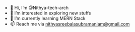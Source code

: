 - 👋 Hi, I’m @Nithya-tech-arch
- 👀 I’m interested in exploring new stuffs
- 🌱 I’m currently learning MERN Stack
- 📫 Reach me via nithyasreebalasubramaniam@gmail.com 

<!---
Nithya-tech-arch/Nithya-tech-arch is a ✨ special ✨ repository because its `README.md` (this file) appears on your GitHub profile.
You can click the Preview link to take a look at your changes.
--->



